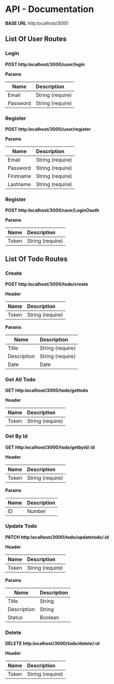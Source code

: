 # API - Documentation

__BASE URL__ http:localhost/3000

## List Of User Routes

### <b> Login <b>
 <b> POST </b> http:localhost/3000/user/login <br>

<b> Params </b> <br>

| Name                   | Description           |
| ---------------------- |:----------------------|
| Email                  | String (require)      |
| Password               | String (require)      |


### Register <br>
 <b> POST </b> http:localhost/3000/user/register<br>
 
<b> Params </b> <br>

| Name                   | Description           |
| ---------------------- |:----------------------|
| Email                  | String (require)      |
| Password               | String (require)      |
| Firstname              | String (require)      |
| Lastname               | String (require)      |

### Register <br>
 <b> POST </b> http:localhost/3000/user/LoginOauth <br>
 
<b> Params </b> <br>

| Name                   | Description           |
| ---------------------- |:----------------------|
| Token                  | String (require)      |


## List Of Todo Routes

### Create <br>
 <b> POST </b> http:localhost/3000/todo/create <br>

<b> Header <b> <br>

| Name                   | Description           |
| ---------------------- |:----------------------|
| Token                  | String (require)      |

<b> Params </b> <br>

| Name                   | Description           |
| ---------------------- |:----------------------|
| Title                  | String (require)      |
| Description            | String (require)      |
| Date                   | Date                  |


### Get All Todo <br>
 <b> GET </b> http:localhost/3000/todo/gettodo <br>

<b> Header <b> <br>

| Name                   | Description           |
| ---------------------- |:----------------------|
| Token                  | String (require)      |


### Get By Id <br>
 <b> GET </b> http:localhost/3000/todo/getbyid/:id <br>

<b> Header <b> <br>

| Name                   | Description           |
| ---------------------- |:----------------------|
| Token                  | String (require)      |

<b> Params </b> <br>

| Name                   | Description           |
| ---------------------- |:----------------------|
| ID                     | Number                |

### Update Todo <br>
 <b> PATCH </b> http:localhost/3000/todo/updatetodo/:id <br>

<b> Header <b> <br>

| Name                   | Description           |
| ---------------------- |:----------------------|
| Token                  | String (require)      |

<b> Params </b> <br>

| Name                   | Description           |
| ---------------------- |:----------------------|
| Title                  | String                |
| Description            | String                |
| Status                 | Boolean               |


### Delete <br>
 <b> DELETE </b> http:localhost/3000/todo/delete/:id <br>

<b> Header <b> <br>

| Name                   | Description           |
| ---------------------- |:----------------------|
| Token                  | String (require)      |

 